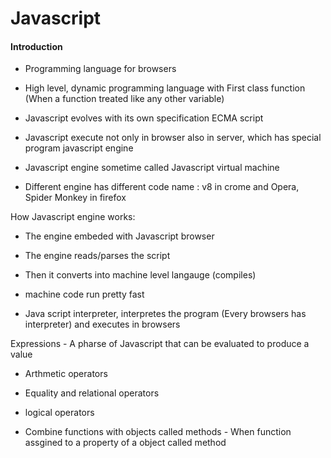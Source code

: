 # Javascript

#### Introduction

- Programming language for browsers
- High level, dynamic programming language with First class function (When a function treated like any other variable)
- Javascript evolves with its own specification ECMA script
- Javascript execute not only in browser also in server, which has special program javascript engine
- Javascript engine sometime called Javascript virtual machine

- Different engine has different code name : v8 in crome and Opera, Spider Monkey in firefox

How Javascript engine works:
- The engine embeded with Javascript browser
- The engine reads/parses the script
- Then it converts into machine level langauge (compiles)
- machine code run pretty fast

- Java script interpreter, interpretes the program (Every browsers has interpreter) and executes in browsers

Expressions -  A pharse of Javascript that can be evaluated to produce a value

- Arthmetic operators
- Equality and relational operators
- logical operators

 - Combine functions with objects called methods - When function assgined to a property of a object called method 

